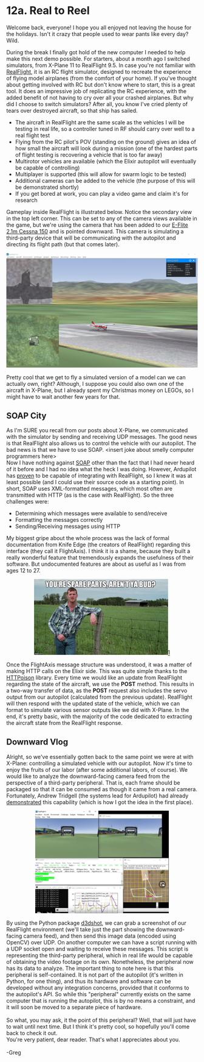 # 12a. Real to Reel
Welcome back, everyone! I hope you all enjoyed not leaving the house for the holidays. Isn't it crazy that people used to wear pants like every day? Wild.

During the break I finally got hold of the new computer I needed to help make this next demo possible. For starters, about a month ago I switched simulators, from X-Plane 11 to RealFlight 9.5. In case you're not familiar with [RealFlight](https://www.realflight.com/), it is an RC flight simulator, designed to recreate the experience of flying model airplanes (from the comfort of your home). If you've thought about getting involved with RC but don't know where to start, this is a great tool. It does an impressive job of replicating the RC experience, with the added benefit of not having to cry over all your crashed airplanes. But why did I choose to switch simulators? After all, you know I've cried plenty of tears over destroyed aircraft, so that ship has sailed.
* The aircraft in RealFlight are the same scale as the vehicles I will be testing in real life, so a controller tuned in RF should carry over well to a real flight test
* Flying from the RC pilot's POV (standing on the ground) gives an idea of how small the aircraft will look during a mission (one of the hardest parts of flight testing is recovering a vehicle that is too far away)
* Multirotor vehicles are available (which the Elixir autopilot will eventually be capable of controlling)
* Multiplayer is supported (this will allow for swarm logic to be tested)
* Additional cameras can be added to the vehicle (the purpose of this will be demonstrated shortly)
* If you get bored at work, you can play a video game and claim it's for research

Gameplay inside RealFlight is illustrated below. Notice the secondary view in the top left corner. This can be set to any of the camera views available in the game, but we're using the camera that has been added to our [E-Flite 2.1m Cessna 150](https://www.horizonhobby.com/product/carbon-z-cessna-150-2.1m-bnf-basic/EFL1450.html) and is pointed downward. This camera is simulating a third-party device that will be communicating with the autopilot and directing its flight path (but that comes later).<p align="center"><img src="images/Sim/realflight/realflight_main.png"></p>
Pretty cool that we get to fly a simulated version of a model can we can actually own, right? Although, I suppose you could also own one of the aircraft in X-Plane, but I already spent my Christmas money on LEGOs, so I might have to wait another few years for that.

## SOAP City
As I'm SURE you recall from our posts about X-Plane, we communicated with the simulator by sending and receiving UDP messages. The good news is that RealFlight also allows us to control the vehicle with our autopilot. The bad news is that we have to use SOAP. \<insert joke about smelly computer programmers here\><br>
Now I have nothing against [SOAP](https://en.wikipedia.org/wiki/SOAP) other than the fact that I had never heard of it before and I had no idea what the heck I was doing. However, Ardupilot has [proven](https://ardupilot.org/dev/docs/sitl-with-realflight.html) to be capable of integrating with RealFlight, so I knew it was at least possible (and I could use their source code as a starting point). In short, SOAP uses XML-formatted messages, which most often are transmitted with HTTP (as is the case with RealFlight). So the three challenges were:
* Determining which messages were available to send/receive
* Formatting the messages correctly
* Sending/Receiving messages using HTTP

My biggest gripe about the whole process was the lack of formal documentation from Knife Edge (the creators of RealFlight) regarding this interface (they call it FlightAxis). I think it is a shame, because they built a really wonderful feature that tremendously expands the usefulness of their software. But undocumented features are about as useful as I was from ages 12 to 27.<p align="center"><img src="images/web/spare_parts.jpg" width="70%">[1](https://i.imgflip.com/2t4wmk.jpg)</p>

Once the FlightAxis message structure was understood, it was a matter of making HTTP calls on the Elixir side. This was quite simple thanks to the [HTTPoison](https://hexdocs.pm/httpoison/HTTPoison.html) library. Every time we would like an update from RealFlight regarding the state of the aircraft, we use the **POST** method. This results in a two-way transfer of data, as the **POST** request also includes the servo output from our autopilot (calculated from the previous update). RealFlight will then respond with the updated state of the vehicle, which we can format to simulate various sensor outputs like we did with X-Plane. In the end, it's pretty basic, with the majority of the code dedicated to extracting the aircraft state from the RealFlight response.

## Downward Vlog
Alright, so we've essentially gotten back to the same point we were at with X-Plane: controlling a simulated vehicle with our autopilot. Now it's time to enjoy the fruits of our labor (after some additional labors, of course). We would like to analyze the downward-facing camera feed from the perspective of a third-party peripheral. That is, each frame should be packaged so that it can be consumed as though it came from a real camera. Fortunately, Andrew Tridgell (the systems lead for Ardupilot) had already [demonstrated](https://www.youtube.com/watch?v=SDSxel3N1pw) this capability (which is how I got the idea in the first place).<p align="center"><img src="images/Sim/realflight/udp_tridge.png" width="70%"></p>

By using the Python package [d3dshot](https://github.com/SerpentAI/D3DShot), we can grab a screenshot of our RealFlight environment (we'll take just the part showing the downward-facing camera feed), and then send this image data (encoded using OpenCV) over UDP. On another computer we can have a script running with a UDP socket open and waiting to receive these messages. This script is representing the third-party peripheral, which in real life would be capable of obtaining the video footage on its own. Nonetheless, the peripheral now has its data to analyze. The important thing to note here is that this peripheral is self-contained. It is not part of the autopilot (it's written in Python, for one thing), and thus its hardware and software can be developed without any integration concerns, provided that it conforms to the autopilot's API. So while this "peripheral" currently exists on the same computer that is running the autopilot, this is by no means a constraint, and it will soon be moved to a separate piece of hardware. <br><br>
So what, you may ask, it the point of this peripheral? Well, that will just have to wait until next time. But I think it's pretty cool, so hopefully you'll come back to check it out.<br> You're very patient, dear reader. That's what I appreciates about you.<br><br>-Greg